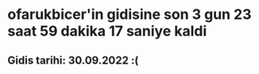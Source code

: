 # ofarukbicer'in gidisine son 3 gun 23 saat 59 dakika 17 saniye kaldi

## Gidis tarihi: 30.09.2022 :(